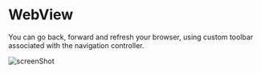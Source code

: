 # WebView

You can go back, forward and refresh your browser, using custom toolbar associated with the navigation controller.
  

![screenShot](https://user-images.githubusercontent.com/34932349/104671290-d93aa000-5720-11eb-942c-ce66e6447ed5.png)
 
